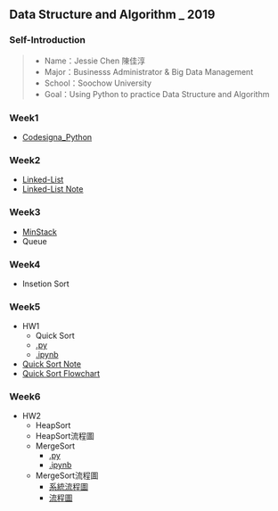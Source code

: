 ## Data Structure and Algorithm _ 2019

### Self-Introduction
>* Name：Jessie Chen 陳佳淳
>* Major：Businesss Administrator & Big Data Management
>* School：Soochow University
>* Goal：Using Python to practice Data Structure and Algorithm

### Week1
* [Codesigna_Python](https://github.com/chenjanice/Data-Structure_2019/blob/master/week1/codesignal%201-10.md#codesignal-python)

### Week2
* [Linked-List](https://github.com/chenjanice/Data-Structure_2019/blob/master/week2/Linkedlist.py)
* [Linked-List Note](week2/Linked-List_Note.md)

### Week3
 * [MinStack](https://github.com/chenjanice/Data-Structure_2019/blob/master/week3/Min%20Stack.ipynb) 
 * Queue

### Week4
 * Insetion Sort

### Week5
* HW1
  * Quick Sort
  *  [.py](https://github.com/chenjanice/Data-Structure_2019/blob/master/week5/quicksort.py)
  *  [.ipynb](https://nbviewer.jupyter.org/github/chenjanice/Data-Structure_2019/blob/master/week5/quicksort.ipynb)   
* [Quick Sort Note](https://github.com/chenjanice/Data-Structure_2019/blob/master/week5/quicksort.md)
* [Quick Sort Flowchart](quicksort_flowchart.jpg)

### Week6
* HW2
  * HeapSort
  * HeapSort流程圖
  * MergeSort
    * [.py](https://github.com/chenjanice/Data-Structure_2019/blob/master/HW2/merge_sort_05153208.py)
    * [.ipynb](HW2/merge_sort_05153208.ipynb)
  * MergeSort流程圖
    * [系統流程圖](HW2/mergesort_flowchart1.png)
    * [流程圖](HW2/mergesort_flowchart2.png)
